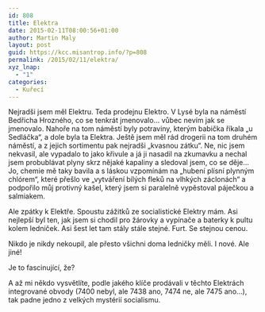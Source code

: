 ```yaml
---
id: 808
title: Elektra
date: 2015-02-11T08:00:56+01:00
author: Martin Maly
layout: post
guid: https://kcc.misantrop.info/?p=808
permalink: /2015/02/11/elektra/
xyz_lnap:
  - "1"
categories:
  - Kuřecí
---
```

Nejradši jsem měl Elektru. Teda prodejnu Elektro. V Lysé byla na náměstí Bedřicha Hrozného, co se tenkrát jmenovalo&#8230; vůbec nevím jak se jmenovalo. Nahoře na tom náměstí byly potraviny, kterým babička říkala &#8222;u Sedláčka&#8220;, a dole byla ta Elektra. Ještě jsem měl rád drogerii na tom druhém náměstí, a z jejich sortimentu pak nejradši &#8222;kvasnou zátku&#8220;. Ne, nic jsem nekvasil, ale vypadalo to jako křivule a já ji nasadil na zkumavku a nechal jsem probublávat plyny skrz nějaké kapaliny a sledoval jsem, co se děje&#8230; Jo, chemie mě taky bavila a s láskou vzpomínám na &#8222;hubení plísní plynným chlórem&#8220;, které přešlo ve &#8222;vytváření bílých fleků na vlhkých záclonách&#8220; a podpořilo můj protivný kašel, který jsem si paralelně vypěstoval páječkou a salmiakem.

Ale zpátky k Elektře. Spoustu zážitků ze socialistické Elektry mám. Asi nejlepší byl ten, jak jsem si chodil pro žárovky a vypínače a baterky k pultu kolem ledniček. Asi šest let tam stály stále stejné. Furt. Se stejnou cenou.

Nikdo je nikdy nekoupil, ale přesto všichni doma ledničky měli. I nové. Ale jiné!

Je to fascinující, že?

A až mi někdo vysvětlíte, podle jakého klíče prodávali v těchto Elektrách integrované obvody (7400 nebyl, ale 7438 ano, 7474 ne, ale 7475 ano&#8230;), tak padne jedno z velkých mystérií socialismu.